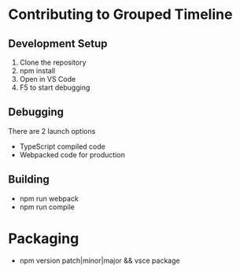 # Contributing to Grouped Timeline

## Development Setup
1. Clone the repository
2. npm install
3. Open in VS Code
4. F5 to start debugging

## Debugging
There are 2 launch options
- TypeScript compiled code
- Webpacked code for production

## Building
- npm run webpack
- npm run compile

# Packaging
- npm version patch|minor|major && vsce package
